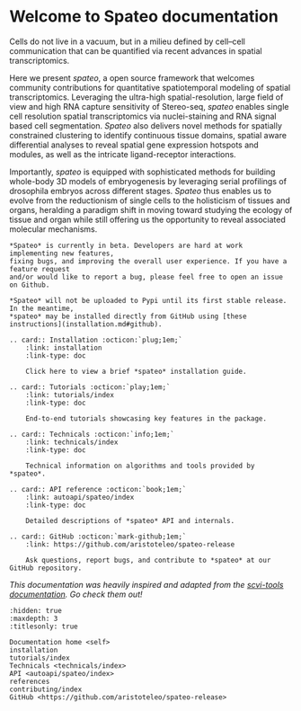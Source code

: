 # Welcome to Spateo documentation

Cells do not live in a vacuum, but in a milieu defined by cell–cell
communication that can be quantified via recent advances in spatial
transcriptomics.

Here we present *spateo*, a open source framework that
welcomes community contributions for quantitative spatiotemporal
modeling of spatial transcriptomics. Leveraging the ultra-high
spatial-resolution, large field of view and high RNA capture sensitivity
of Stereo-seq, *spateo* enables single cell resolution spatial
transcriptomics via nuclei-staining and RNA signal based cell
segmentation. *Spateo* also delivers novel methods for spatially
constrained clustering to identify continuous tissue domains, spatial
aware differential analyses to reveal spatial gene expression hotspots
and modules, as well as the intricate ligand-receptor interactions.

Importantly, *spateo* is equipped with sophisticated methods for building
whole-body 3D models of embryogenesis by leveraging serial profilings of
drosophila embryos across different stages. *Spateo* thus enables us to
evolve from the reductionism of single cells to the holisticism of
tissues and organs, heralding a paradigm shift in moving toward studying
the ecology of tissue and organ while still offering us the opportunity
to reveal associated molecular mechanisms.

```{attention}
*Spateo* is currently in beta. Developers are hard at work implementing new features,
fixing bugs, and improving the overall user experience. If you have a feature request
and/or would like to report a bug, please feel free to open an issue on Github.

*Spateo* will not be uploaded to Pypi until its first stable release. In the meantime,
*spateo* may be installed directly from GitHub using [these instructions](installation.md#github).
```

```{eval-rst}
.. card:: Installation :octicon:`plug;1em;`
    :link: installation
    :link-type: doc

    Click here to view a brief *spateo* installation guide.
```

```{eval-rst}
.. card:: Tutorials :octicon:`play;1em;`
    :link: tutorials/index
    :link-type: doc

    End-to-end tutorials showcasing key features in the package.
```

```{eval-rst}
.. card:: Technicals :octicon:`info;1em;`
    :link: technicals/index
    :link-type: doc

    Technical information on algorithms and tools provided by *spateo*.
```

```{eval-rst}
.. card:: API reference :octicon:`book;1em;`
    :link: autoapi/spateo/index
    :link-type: doc

    Detailed descriptions of *spateo* API and internals.
```

```{eval-rst}
.. card:: GitHub :octicon:`mark-github;1em;`
    :link: https://github.com/aristoteleo/spateo-release

    Ask questions, report bugs, and contribute to *spateo* at our GitHub repository.
```

*This documentation was heavily inspired and adapted from the [scvi-tools documentation](https://docs.scvi-tools.org/en/stable/). Go check them out!*

```{toctree}
:hidden: true
:maxdepth: 3
:titlesonly: true

Documentation home <self>
installation
tutorials/index
Technicals <technicals/index>
API <autoapi/spateo/index>
references
contributing/index
GitHub <https://github.com/aristoteleo/spateo-release>
```
